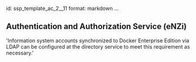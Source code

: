 id: ssp_template_ac_2__11
format: markdown
...
## Authentication and Authorization Service (eNZi)

'Information system accounts synchronized to Docker Enterprise Edition
via LDAP can be configured at the directory service to meet this
requirement as necessary.'
